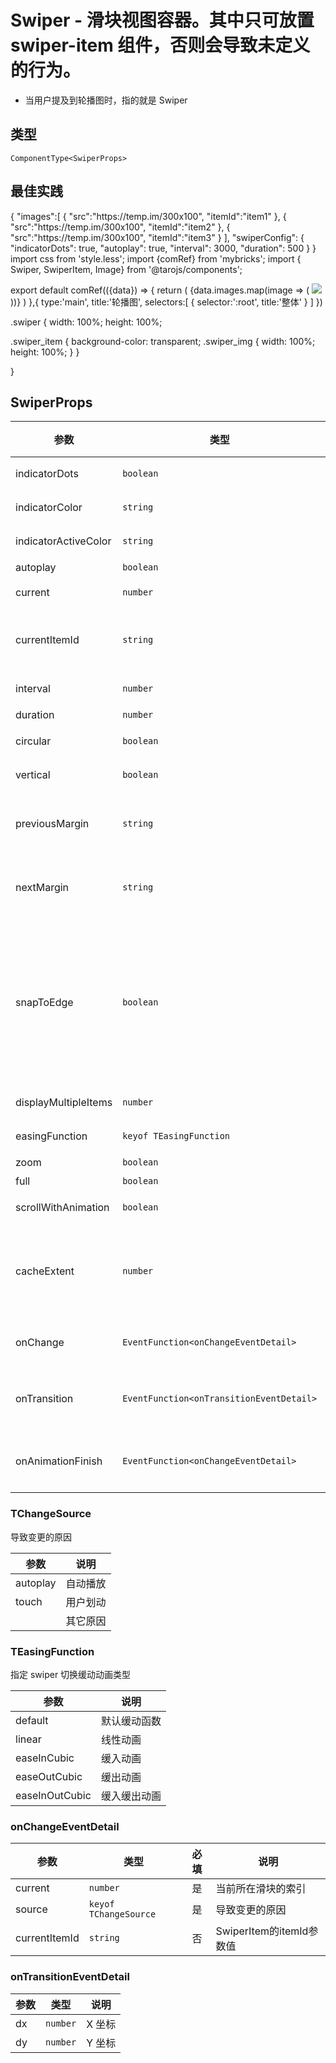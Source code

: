 # Swiper - 滑块视图容器。其中只可放置 swiper-item 组件，否则会导致未定义的行为。
- 当用户提及到轮播图时，指的就是 Swiper

## 类型
```tsx
ComponentType<SwiperProps>
```

## 最佳实践
<mybricks-file type="model" lang="json">
{
  "images":[
    {
      "src":"https://temp.im/300x100",
      "itemId":"item1"
    },
    {
      "src":"https://temp.im/300x100",
      "itemId":"item2"
    },
    {
      "src":"https://temp.im/300x100",
      "itemId":"item3"
    }
  ],
  "swiperConfig": {
    "indicatorDots": true,
    "autoplay": true,
    "interval": 3000,
    "duration": 500
  }
}
</mybricks-file>

<mybricks-file type="render" lang="jsx">
import css from 'style.less';
import {comRef} from 'mybricks';
import { Swiper, SwiperItem, Image} from '@tarojs/components';

export default comRef(({data}) => {
  return (
    <Swiper
      className={css.swiper}
      indicatorDots={data.swiperConfig.indicatorDots}
      autoplay={data.swiperConfig.autoplay}
      interval={data.swiperConfig.interval}
      duration={data.swiperConfig.duration}
    >
      {data.images.map(image => (
        <SwiperItem className={css.swiper_item} key={image.itemId}>
          <Image className={css.swiper_img} src={image.src} mode='scaleToFill' />
        </SwiperItem>
      ))}
    </Swiper>
  )
},{
  type:'main',
  title:'轮播图',
  selectors:[
    {
      selector:':root',
      title:'整体'
    }
  ]
})
</mybricks-file>

<mybricks-file type="style" lang="less">
.swiper {
  width: 100%;
  height: 100%;

  .swiper_item {
    background-color: transparent;
    .swiper_img {
      width: 100%;
      height: 100%;
    }
  }

}
</mybricks-file>

## SwiperProps

| 参数 | 类型 | 默认值 | 必填 | 说明 |
| --- | --- | :---: | :---: | --- |
| indicatorDots | `boolean` | `false` | 否 | 是否显示面板指示点 |
| indicatorColor | `string` | `"rgba(0, 0, 0, .3)"` | 否 | 指示点颜色 |
| indicatorActiveColor | `string` | `"#000000"` | 否 | 当前选中的指示点颜色 |
| autoplay | `boolean` | `false` | 否 | 是否自动切换 |
| current | `number` | `0` | 否 | 当前所在滑块的 index |
| currentItemId | `string` | `""` | 否 | 当前所在滑块的 item-id ，不能与 current 被同时指定 |
| interval | `number` | `5000` | 否 | 自动切换时间间隔 |
| duration | `number` | `500` | 否 | 滑动动画时长 |
| circular | `boolean` | `false` | 否 | 是否采用衔接滑动 |
| vertical | `boolean` | `false` | 否 | 滑动方向是否为纵向 |
| previousMargin | `string` | `"0px"` | 否 | 前边距，可用于露出前一项的一小部分，接受 px 和 rpx 值 |
| nextMargin | `string` | `"0px"` | 否 | 后边距，可用于露出后一项的一小部分，接受 px 和 rpx 值 |
| snapToEdge | `boolean` | `false` | 否 | 当 swiper-item 的个数大于等于 2，关闭 circular 并且开启 previous-margin 或 next-margin 的时候，可以指定这个边距是否应用到第一个、最后一个元素 |
| displayMultipleItems | `number` | `1` | 否 | 同时显示的滑块数量 |
| easingFunction | `keyof TEasingFunction` | `"default"` | 否 | 指定 swiper 切换缓动动画类型 |
| zoom | `boolean` | `false` | 否 | 是否启用缩放 |
| full | `boolean` | `false` | 否 | 是否开启全屏 |
| scrollWithAnimation | `boolean` | `true` | 否 | 改变 current 时使用动画过渡 |
| cacheExtent | `number` | `0` | 否 | 缓存区域大小，值为 1 表示提前渲染上下各一屏区域（swiper 容器大小） |
| onChange | `EventFunction<onChangeEventDetail>` |  | 否 | current 改变时会触发 change 事件 |
| onTransition | `EventFunction<onTransitionEventDetail>` |  | 否 | swiper-item 的位置发生改变时会触发 transition 事件 |
| onAnimationFinish | `EventFunction<onChangeEventDetail>` |  | 否 | 动画结束时会触发 animationfinish 事件 |

### TChangeSource

导致变更的原因

| 参数 | 说明 |
| --- | --- |
| autoplay | 自动播放 |
| touch | 用户划动 |
|  | 其它原因 |

### TEasingFunction

指定 swiper 切换缓动动画类型

| 参数 | 说明 |
| --- | --- |
| default | 默认缓动函数 |
| linear | 线性动画 |
| easeInCubic | 缓入动画 |
| easeOutCubic | 缓出动画 |
| easeInOutCubic | 缓入缓出动画 |

### onChangeEventDetail

| 参数 | 类型 | 必填 | 说明 |
| --- | --- | :---: | --- |
| current | `number` | 是 | 当前所在滑块的索引 |
| source | `keyof TChangeSource` | 是 | 导致变更的原因 |
| currentItemId | `string` | 否 | SwiperItem的itemId参数值 |

### onTransitionEventDetail

| 参数 | 类型 | 说明 |
| --- | --- | --- |
| dx | `number` | X 坐标 |
| dy | `number` | Y 坐标 |
